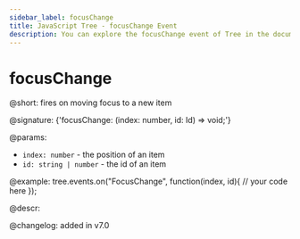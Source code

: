 ```yaml
---
sidebar_label: focusChange
title: JavaScript Tree - focusChange Event 
description: You can explore the focusChange event of Tree in the documentation of the DHTMLX JavaScript UI library. Browse developer guides and API reference, try out code examples and live demos, and download a free 30-day evaluation version of DHTMLX Suite 7.
---
```


# focusChange

@short: fires on moving focus to a new item

@signature: {'focusChange: (index: number, id: Id) => void;'}

@params:
- `index: number` - the position of an item
- `id: string | number` - the id of an item

@example:
tree.events.on("FocusChange", function(index, id){
    // your code here
});

@descr:

@changelog: added in v7.0
